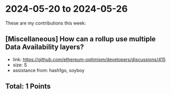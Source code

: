 # 2024-05-20 to 2024-05-26

These are my contributions this week:

## [Miscellaneous] How can a rollup use multiple Data Availability layers?
* link: https://github.com/ethereum-optimism/developers/discussions/415
* size: S
* assistance from: hash1go, soyboy

## Total: 1 Points
